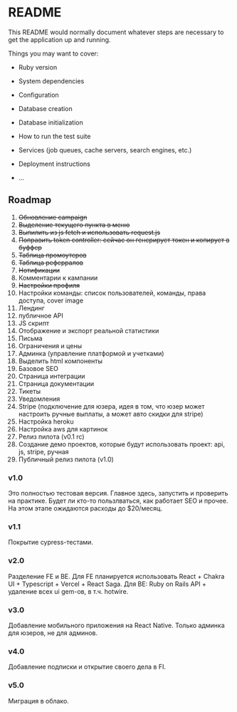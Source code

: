# README

This README would normally document whatever steps are necessary to get the
application up and running.

Things you may want to cover:

* Ruby version

* System dependencies

* Configuration

* Database creation

* Database initialization

* How to run the test suite

* Services (job queues, cache servers, search engines, etc.)

* Deployment instructions

* ...

## Roadmap

1. ~~Обновление campaign~~
2. ~~Выделение текущего пункта в меню~~
3. ~~Выпилить из js fetch и использовать request.js~~
4. ~~Поправить token controller: сейчас он генерирует токен и копирует в буффер~~
5. ~~Таблица промоутеров~~
6. ~~Таблица реферралов~~
7. ~~Нотификации~~
8. Комментарии к кампании
9. ~~Настройки профиля~~
10. Настройки команды: список пользователей, команды, права доступа, cover image
11. Лендинг
12. публичное API
13. JS скрипт
14. Отображение и экспорт реальной статистики
15. Письма
16. Ограничения и цены
17. Админка (управление платформой и учетками)
18. Выделить html компоненты
19. Базовое SEO 
20. Страница интеграции 
21. Страница документации
22. Тикеты
23. Уведомления
24. Stripe (подключение для юзера, идея в том, что юзер может настроить ручные выплаты, а может авто скидки для stripe)
25. Настройка heroku
26. Настройка aws для картинок
27. Релиз пилота (v0.1 rc)
28. Создание демо проектов, которые будут использовать проект: api, js, stripe, ручная
29. Публичный релиз пилота (v1.0)


### v1.0
Это полностью тестовая версия. Главное здесь, запустить и проверить на практике.
Будет ли кто-то пользлваться, как работает SEO и прочее. На этом этапе ожидаются расходы
до $20/месяц.

### v1.1
Покрытие cypress-тестами.

### v2.0
Разделение FE и BE. Для FE планируется использовать React + Chakra UI + Typescript + Vercel + React Saga.
Для BE: Ruby on Rails API + удаление всех ui gem-ов, в т.ч. hotwire.

### v3.0
Добавление мобильного приложения на React Native. Только админка для юзеров, не для админов.

### v4.0
Добавление подписки и открытие своего дела в FI.

### v5.0
Миграция в облако.
